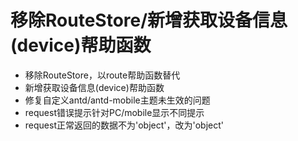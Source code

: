 # 移除RouteStore/新增获取设备信息(device)帮助函数

+ 移除RouteStore，以route帮助函数替代
+ 新增获取设备信息(device)帮助函数
+ 修复自定义antd/antd-mobile主题未生效的问题
+ request错误提示针对PC/mobile显示不同提示
+ request正常返回的数据不为'object'，改为'object'
